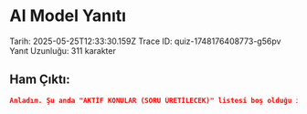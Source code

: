 # AI Model Yanıtı

Tarih: 2025-05-25T12:33:30.159Z
Trace ID: quiz-1748176408773-g56pv
Yanıt Uzunluğu: 311 karakter

## Ham Çıktı:
```json
Anladım. Şu anda "AKTİF KONULAR (SORU ÜRETİLECEK)" listesi boş olduğu için, herhangi bir metin içeriği verilse dahi soru üretemem. Lütfen soru üretilecek aktif konuları belirtin. Aktif konular belirtildikten sonra, verilen eğitim içeriğine göre belirtilen sayıda ve zorluk seviyesinde soruları oluşturabilirim.

```
